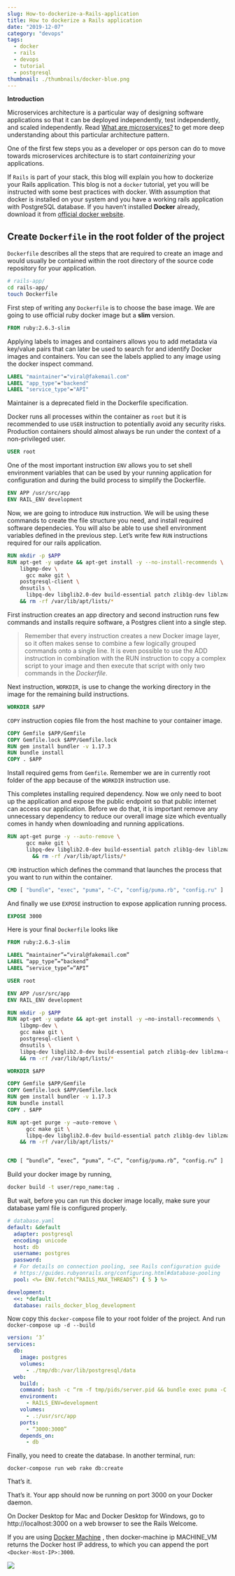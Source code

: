```yaml
---
slug: How-to-dockerize-a-Rails-application
title: How to dockerize a Rails application
date: "2019-12-07"
category: "devops"
tags:
  - docker
  - rails
  - devops
  - tutorial
  - postgresql
thumbnail: ./thumbnails/docker-blue.png
---
```


**Introduction**

Microservices architecture is a particular way of designing software applications so that it can be deployed independently, test independently,  and scaled independently. Read  [What are microservices?](https://microservices.io/)  to get more deep understanding about this particular architecture pattern.

One of the first few steps you as a developer or ops person can do to move towards microservices architecture is to start *containerizing*  your applications.

If  `Rails` is part of your stack, this blog will explain you how to dockerize your Rails application.  This blog is not a `docker`  tutorial, yet you will be instructed with some best practices with docker. With assumption  that docker is installed on your system and you have a working rails application with PostgreSQL database. If you haven’t installed **Docker** already, download it from [official docker website](https://www.docker.com/products/docker-desktop).

## Create `Dockerfile` in the root folder of the project
`Dockerfile` describes all the steps that are required to create an image and would usually be contained within the root directory of the source code repository for your application.

```sh
# rails-app/
cd rails-app/
touch Dockerfile
```

First step of writing any `Dockerfile` is to choose the base image. We are going to use official ruby docker image but a **slim** version.

```dockerfile
FROM ruby:2.6.3-slim
```

Applying labels to images and containers allows you to add metadata via key/value pairs that can later be used to search for and identify Docker images and containers. You can see the labels applied to any image using the docker inspect command.

```dockerfile
LABEL "maintainer"="viral@fakemail.com"
LABEL "app_type"="backend"
LABEL "service_type"="API"
```

 Maintainer is a deprecated field in the Dockerfile specification.

Docker runs all processes within the container as `root` but it is recommended to use `USER` instruction to potentially avoid any security risks. Production containers should almost always be run under the context of a non-privileged user.

```dockerfile
USER root
```

One of the most important instruction `ENV` allows you to set shell environment variables that can be used by your running application for configuration and during the build process to simplify the Dockerfile.

```dockerfile
ENV APP /usr/src/app
ENV RAIL_ENV development
```

Now, we are going to introduce `RUN` instruction. We will be using these commands to create the file structure you need, and install required software dependecies. You will also be able to use shell environment variables defined in the previous step. Let’s write few `RUN` instructions required for our rails application.

```dockerfile
RUN mkdir -p $APP
RUN apt-get -y update && apt-get install -y --no-install-recommends \
    libgmp-dev \
	  gcc make git \
    postgresql-client \
    dnsutils \
	  libpq-dev libglib2.0-dev build-essential patch zlib1g-dev liblzma-dev \
    && rm -rf /var/lib/apt/lists/*
```

First instruction creates an app directory and second instruction runs few commands and installs require software, a Postgres client into a single step.

> Remember that every instruction creates a new Docker image layer, so it often makes sense to combine a few logically grouped commands onto a single line. It is even possible to use the ADD instruction in combination with the RUN instruction to copy a complex script to your image and then execute that script with only two commands in the *Dockerfile*.

Next instruction, `WORKDIR`, is use to change the working directory in the image for the remaining build instructions.

```dockerfile
WORKDIR $APP
```

`COPY` instruction copies file from the host machine to your container image.

```dockerfile
COPY Gemfile $APP/Gemfile
COPY Gemfile.lock $APP/Gemfile.lock
RUN gem install bundler -v 1.17.3
RUN bundle install
COPY . $APP
```

Install required gems from `Gemfile`. Remember we are in currently root folder of the app because of the `WORKDIR` instruction use.

This completes installing required dependency. Now we only need to boot up the application and expose the public endpoint so that public internet can access our application. Before we do that, it is important remove any unnecessary dependency to reduce our overall image size which eventually comes in handy when downloading and running applications.

```dockerfile
RUN apt-get purge -y --auto-remove \
      gcc make git \
      libpq-dev libglib2.0-dev build-essential patch zlib1g-dev liblzma-dev \
		&& rm -rf /var/lib/apt/lists/*
```

`CMD` instruction which defines the command that launches the process that you want to run within the container.

```dockerfile
CMD [ "bundle", "exec", "puma", "-C", "config/puma.rb", "config.ru" ]
```

And finally we use `EXPOSE` instruction to expose application running process.

```dockerfile
EXPOSE 3000
```

Here is your final `Dockerfile` looks like

```dockerfile
FROM ruby:2.6.3-slim

LABEL “maintainer”=“viral@fakemail.com”
LABEL “app_type”=“backend”
LABEL “service_type”=“API”

USER root

ENV APP /usr/src/app
ENV RAIL_ENV development

RUN mkdir -p $APP
RUN apt-get -y update && apt-get install -y —no-install-recommends \
    libgmp-dev \
    gcc make git \
    postgresql-client \
    dnsutils \
    libpq-dev libglib2.0-dev build-essential patch zlib1g-dev liblzma-dev \
    && rm -rf /var/lib/apt/lists/*

WORKDIR $APP

COPY Gemfile $APP/Gemfile
COPY Gemfile.lock $APP/Gemfile.lock
RUN gem install bundler -v 1.17.3
RUN bundle install
COPY . $APP

RUN apt-get purge -y —auto-remove \
      gcc make git \
      libpq-dev libglib2.0-dev build-essential patch zlib1g-dev liblzma-dev \
    && rm -rf /var/lib/apt/lists/*


CMD [ “bundle”, “exec”, “puma”, “-C”, “config/puma.rb”, “config.ru” ]
```

Build your docker image by running,
```sh
docker build -t user/repo_name:tag .
```

But wait, before you can run this docker image locally, make sure your database yaml file is configured properly.

```yaml
# database.yaml
default: &default
  adapter: postgresql
  encoding: unicode
  host: db
  username: postgres
  password:
  # For details on connection pooling, see Rails configuration guide
  # https://guides.rubyonrails.org/configuring.html#database-pooling
  pool: <%= ENV.fetch(“RAILS_MAX_THREADS”) { 5 } %>

development:
  <<: *default
  database: rails_docker_blog_development
```

Now copy this `docker-compose` file to your root folder of the project.  And run `docker-compose up -d --build`

```yaml
version: ‘3’
services:
  db:
    image: postgres
    volumes:
      - ./tmp/db:/var/lib/postgresql/data
  web:
    build: .
    command: bash -c “rm -f tmp/pids/server.pid && bundle exec puma -C config/puma.rb config.ru”
    environment:
      - RAILS_ENV=development
    volumes:
      - .:/usr/src/app
    ports:
      - “3000:3000”
    depends_on:
      - db
```

Finally, you need to create the database. In another terminal, run:
```
docker-compose run web rake db:create
```

That’s it.

That’s it. Your app should now be running on port 3000 on your Docker daemon.

On Docker Desktop for Mac and Docker Desktop for Windows, go to http://localhost:3000 on a web browser to see the Rails Welcome.

If you are using  [Docker Machine](https://docs.docker.com/machine/overview/) , then docker-machine ip MACHINE_VM returns the Docker host IP address, to which you can append the port `<Docker-Host-IP>:3000`.

![](https://docs.docker.com/compose/images/rails-welcome.png)
